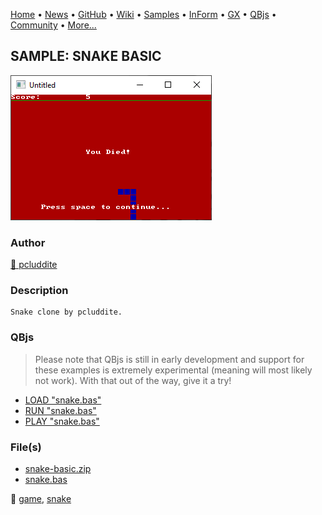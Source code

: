 [Home](https://qb64.com) • [News](../../news.md) • [GitHub](https://github.com/QB64Official/qb64) • [Wiki](https://github.com/QB64Official/qb64/wiki) • [Samples](../../samples.md) • [InForm](../../inform.md) • [GX](../../gx.md) • [QBjs](../../qbjs.md) • [Community](../../community.md) • [More...](../../more.md)

## SAMPLE: SNAKE BASIC

![screenshot.png](img/screenshot.png)

### Author

[🐝 pcluddite](../pcluddite.md) 

### Description

```text
Snake clone by pcluddite.
```

### QBjs

> Please note that QBjs is still in early development and support for these examples is extremely experimental (meaning will most likely not work). With that out of the way, give it a try!

* [LOAD "snake.bas"](https://v6p9d9t4.ssl.hwcdn.net/html/5963335/index.html?src=https://qb64.com/samples/snake-basic/src/snake.bas)
* [RUN "snake.bas"](https://v6p9d9t4.ssl.hwcdn.net/html/5963335/index.html?mode=auto&src=https://qb64.com/samples/snake-basic/src/snake.bas)
* [PLAY "snake.bas"](https://v6p9d9t4.ssl.hwcdn.net/html/5963335/index.html?mode=play&src=https://qb64.com/samples/snake-basic/src/snake.bas)

### File(s)

* [snake-basic.zip](src/snake-basic.zip)
* [snake.bas](src/snake.bas)

🔗 [game](../game.md), [snake](../snake.md)
